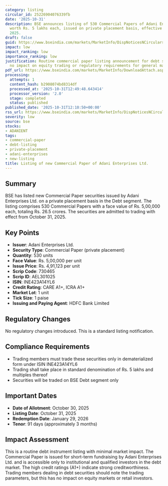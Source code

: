 ```yaml
---
category: listing
circular_id: 25226904076339fb
date: '2025-10-31'
description: BSE announces listing of 530 Commercial Papers of Adani Enterprises Ltd.
  worth Rs. 5 lakhs each, issued on private placement basis, effective October 31,
  2025.
draft: false
guid: https://www.bseindia.com/markets/MarketInfo/DispNoticesNCirculars.aspx?Noticeid={48C867AE-AF88-4100-A474-48955FD528AD}&noticeno=20251031-30&dt=10/31/2025&icount=30&totcount=40&flag=0
impact: low
impact_ranking: low
importance_ranking: low
justification: Routine commercial paper listing announcement for debt segment with
  no impact on equity trading or regulatory requirements for general market participants.
pdf_url: https://www.bseindia.com/markets/MarketInfo/DownloadAttach.aspx?id=20251031-30&attachedId=
processing:
  attempts: 1
  content_hash: b2908074bd8314df
  processed_at: '2025-10-31T12:49:48.643414'
  processor_version: '2.0'
  stage: completed
  status: published
published_date: '2025-10-31T12:10:50+00:00'
rss_url: https://www.bseindia.com/markets/MarketInfo/DispNoticesNCirculars.aspx?Noticeid={48C867AE-AF88-4100-A474-48955FD528AD}&noticeno=20251031-30&dt=10/31/2025&icount=30&totcount=40&flag=0
severity: low
source: bse
stocks:
- ADANIENT
tags:
- commercial-paper
- debt-listing
- private-placement
- adani-enterprises
- new-listing
title: Listing of new Commercial Paper of Adani Enterprises Ltd.
---
```


## Summary

BSE has listed new Commercial Paper securities issued by Adani Enterprises Ltd. on a private placement basis in the Debt segment. The listing comprises 530 Commercial Papers with a face value of Rs. 5,00,000 each, totaling Rs. 26.5 crores. The securities are admitted to trading with effect from October 31, 2025.

## Key Points

- **Issuer**: Adani Enterprises Ltd.
- **Security Type**: Commercial Paper (private placement)
- **Quantity**: 530 units
- **Face Value**: Rs. 5,00,000 per unit
- **Issue Price**: Rs. 4,91,123 per unit
- **Scrip Code**: 730465
- **Scrip ID**: AEL301025
- **ISIN**: INE423A14YL6
- **Credit Rating**: CARE A1+, ICRA A1+
- **Market Lot**: 1 unit
- **Tick Size**: 1 paise
- **Issuing and Paying Agent**: HDFC Bank Limited

## Regulatory Changes

No regulatory changes introduced. This is a standard listing notification.

## Compliance Requirements

- Trading members must trade these securities only in dematerialized form under ISIN INE423A14YL6
- Trading shall take place in standard denomination of Rs. 5 lakhs and multiples thereof
- Securities will be traded on BSE Debt segment only

## Important Dates

- **Date of Allotment**: October 30, 2025
- **Listing Date**: October 31, 2025
- **Redemption Date**: January 29, 2026
- **Tenor**: 91 days (approximately 3 months)

## Impact Assessment

This is a routine debt instrument listing with minimal market impact. The Commercial Paper is issued for short-term fundraising by Adani Enterprises Ltd. and is accessible only to institutional and qualified investors in the debt market. The high credit ratings (A1+) indicate strong creditworthiness. Trading members dealing in debt securities should note the trading parameters, but this has no impact on equity markets or retail investors.